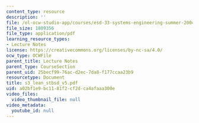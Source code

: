 ```yaml
---
content_type: resource
description: ''
file: /ol-ocw-studio-app/courses/esd-33-systems-engineering-summer-2004/a02bf1e9bc1181f2cf2dca4afaaa300e_s3_lean_stbsd_v5.pdf
file_size: 1809356
file_type: application/pdf
learning_resource_types:
- Lecture Notes
license: https://creativecommons.org/licenses/by-nc-sa/4.0/
ocw_type: OCWFile
parent_title: Lecture Notes
parent_type: CourseSection
parent_uid: 25becf99-76ac-d2ec-7da8-f177ccaa23b9
resourcetype: Document
title: s3_lean_stbsd_v5.pdf
uid: a02bf1e9-bc11-81f2-cf2d-ca4afaaa300e
video_files:
  video_thumbnail_file: null
video_metadata:
  youtube_id: null
---
```

